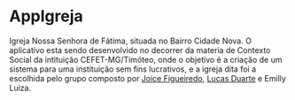 
<h1>AppIgreja</h1>

Igreja Nossa Senhora de Fátima, situada no Bairro Cidade Nova. O aplicativo esta sendo desenvolvido no decorrer da materia de Contexto Social da intituição CEFET-MG/Timóteo, onde o objetivo é a criação de um sistema para uma instituição sem fins lucrativos, e a igreja dita foi a escolhida pelo grupo composto por [Joice Figueiredo](https://github.com/JoyFigueiredo), [Lucas Duarte](https://github.com/LucasODuarte) e Emilly Luiza.
